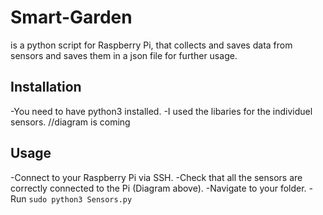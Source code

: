 # Smart-Garden 
is a python script for Raspberry Pi, that collects and saves data from sensors and saves them in a json file for further usage.

## Installation
-You need to have python3 installed.
-I used the libaries for the individuel sensors.
//diagram is coming

## Usage
-Connect to your Raspberry Pi via SSH.
-Check that all the sensors are correctly connected to the Pi (Diagram above).
-Navigate to your folder.
-Run 
`sudo python3 Sensors.py`
